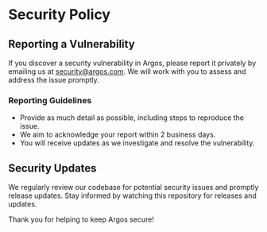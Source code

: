 # Security Policy

## Reporting a Vulnerability

If you discover a security vulnerability in Argos, please report it privately by emailing us at [security@argos.com](mailto:security@argos.com). We will work with you to assess and address the issue promptly.

### Reporting Guidelines

- Provide as much detail as possible, including steps to reproduce the issue.
- We aim to acknowledge your report within 2 business days.
- You will receive updates as we investigate and resolve the vulnerability.

## Security Updates

We regularly review our codebase for potential security issues and promptly release updates. Stay informed by watching this repository for releases and updates.

Thank you for helping to keep Argos secure!
